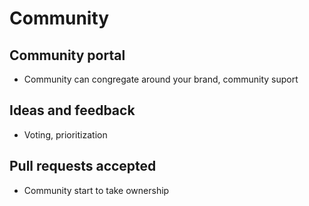 # Community

## Community portal

* Community can congregate around your brand, community suport

## Ideas and feedback

* Voting, prioritization

## Pull requests accepted

* Community start to take ownership



